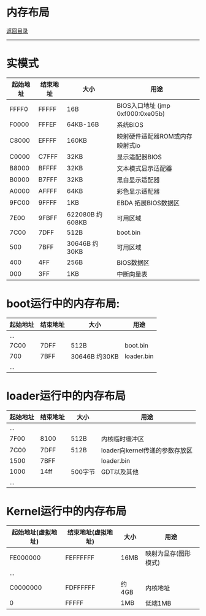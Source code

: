 内存布局
=
[返回目录](../dir.md)
***
# 实模式
|起始地址 | 结束地址 | 大小 | 用途 |
|--------|--------|------|-----|
| FFFF0 | FFFFF | 16B | BIOS入口地址 (jmp 0xf000:0xe05b) |
| F0000 | FFFEF | 64KB-16B| 系统BIOS |
| C8000 | EFFFF | 160KB | 映射硬件适配器ROM或内存映射式io |
| C0000 | C7FFF | 32KB | 显示适配器BIOS |
| B8000 | BFFFF | 32KB | 文本模式显示适配器 |
| B0000 | B7FFF | 32KB | 黑白显示适配器 |
| A0000 | AFFFF | 64KB | 彩色显示适配器 |
| 9FC00 | 9FFFF | 1KB | EBDA 拓展BIOS数据区 |
| 7E00 | 9FBFF | 622080B 约608KB | 可用区域 |
| 7C00 | 7DFF | 512B | boot.bin |
| 500 | 7BFF | 30646B 约30KB | 可用区域 |
| 400 | 4FF | 256B | BIOS数据区 |
| 000 | 3FF | 1KB | 中断向量表 |

# boot运行中的内存布局:
|起始地址 | 结束地址 | 大小 | 用途 |
|--------|--------|------|-----|
| ... |
| 7C00 | 7DFF | 512B | boot.bin |
| 700 | 7BFF | 30646B 约30KB | loader.bin |
| ... |
# loader运行中的内存布局
|起始地址 | 结束地址 | 大小 | 用途 |
|--------|--------|------|-----|
| ... |
| 7F00 | 8100 | 512B | 内核临时缓冲区 |
| 7C00 | 7DFF | 512B | loader向kernel传递的参数存放区 |
| 1500 | 7BFF |      | loader.bin |
| 1000 | 14ff | 500字节 | GDT以及其他|
| ... |
# Kernel运行中的内存布局
|起始地址(虚拟地址) | 结束地址(虚拟地址) | 大小 | 用途 |
|--------|--------|------|-----|
|FE000000 | FEFFFFFF | 16MB | 映射为显存(图形模式) |
| ... |
| C0000000 | FDFFFFFF | 约4GB | 内核地址 |
| 0 | FFFFF | 1MB | 低端1MB |
